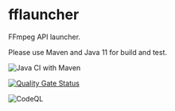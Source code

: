 # fflauncher

FFmpeg API launcher. 

Please use Maven and Java 11 for build and test.

![Java CI with Maven](https://github.com/hdsdi3g/fflauncher/workflows/Java%20CI%20with%20Maven/badge.svg)

[![Quality Gate Status](https://sonarcloud.io/api/project_badges/measure?project=hdsdi3g_fflauncher&metric=alert_status)](https://sonarcloud.io/dashboard?id=hdsdi3g_fflauncher)

![CodeQL](https://github.com/hdsdi3g/fflauncher/workflows/CodeQL/badge.svg)

